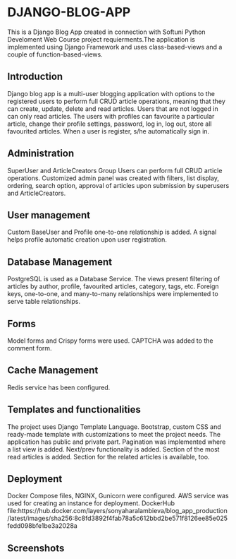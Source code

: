 # DJANGO-BLOG-APP
This is a Django Blog App created in connection with Softuni Python Develoment Web Course project requierments.The application is implemented using Django Framework and uses class-based-views and a couple of function-based-views.
<h2>Introduction</h2>
Django blog app is a multi-user blogging application with options to the registered users to perform full CRUD article operations, meaning that they can create, update, delete and read articles.
Users that are not logged in can only read articles. The users with profiles can favourite a particular article, change their profile settings, password, log in, log out, store all favourited articles. When a user is register, s/he automatically sign in. 
<h2>Administration</h2>
SuperUser and ArticleCreators Group Users can perform full CRUD article operations. Customized admin panel was created with filters, list display, ordering, search option, approval of articles upon submission by superusers and ArticleCreators. 
<h2>User management</h2>
Custom BaseUser and Profile one-to-one relationship is added. A signal helps profile automatic creation upon user registration. 
<h2>Database Management</h2>
PostgreSQL is used as a Database Service. 
The views present filtering of articles by author, profile, favourited articles, category, tags, etc. 
Foreign keys, one-to-one, and many-to-many relationships were implemented to serve table relationships.
<h2>Forms</h2>
Model forms and Crispy forms were used. 
CAPTCHA was added to the comment form. 

<h2>Cache Management</h2>
Redis service has been configured.
<h2>Templates and functionalities</h2>
The project uses Django Template Language. Bootstrap, custom CSS and ready-made template with customizations to meet the project needs. The application has public and private part. 
Pagination was implemented where a list view is added. 
Next/prev functionality is added.
Section of the most read articles is added. 
Section for the related articles is available, too.
<h2>Deployment</h2>
Docker Compose files, NGINX, Gunicorn were configured. AWS service was used for creating an instance for deployment. 
DockerHub file:https://hub.docker.com/layers/sonyaharalambieva/blog_app_production/latest/images/sha256:8c8fd3892f4fab78a5c612bbd2be571f8126ee85e025fedd098bfe1be3a2028a 
<h2>Screenshots</h2>
